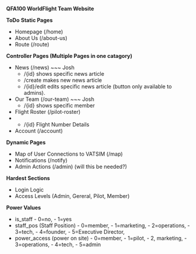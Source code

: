 **QFA100 WorldFlight Team Website**

**ToDo**
**Static Pages**
- Homepage (/home)
- About Us (/about-us)
- Route (/route)

**Controller Pages (Multiple Pages in one catagory)**
- News (/news) ~~~ Josh
  - /{id} shows specific news article
  - /create makes new news article
  - /{id}/edit edits specific news article (button only available to admins).
- Our Team (/our-team) ~~~ Josh
  - /{id} shows specific member
- Flight Roster (/pilot-roster)
- - /{id} Flight Number Details
- Account (/account)

**Dynamic Pages**
- Map of User Connections to VATSIM (/map)
- Notifications (/notify)
- Admin Actions (/admin) (will this be needed?)


**Hardest Sections**
- Login Logic
- Access Levels (Admin, Gereral, Pilot, Member)


**Power Values**
- is_staff 
      - 0=no, 
      - 1=yes
- staff_pos (Staff Position) 
      - 0=member, 
      - 1=marketing, 
      - 2=operations, 
      - 3=tech, 
      - 4=founder, 
      - 5=Executive Director,
- power_access (power on site) 
      - 0=member, 
      - 1=pilot, 
      - 2, marketing, 
      - 3=operations, 
      - 4=tech, 
      - 5=admin